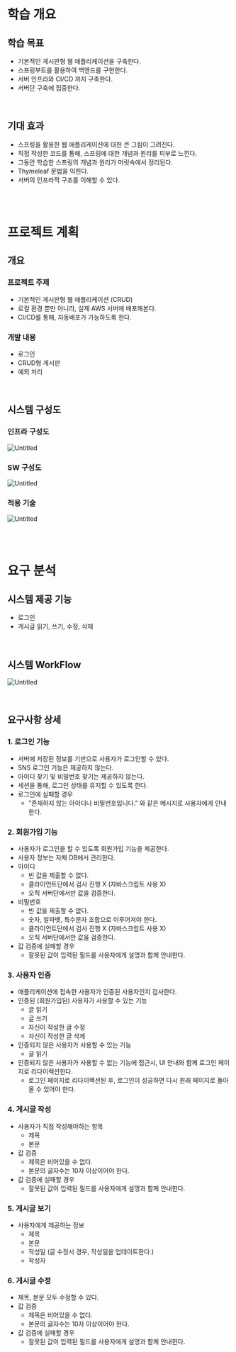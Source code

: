 # 학습 개요

## 학습 목표

- 기본적인 게시판형 웹 애플리케이션을 구축한다.
- 스프링부트를 활용하여 백엔드를 구현한다.
- 서버 인프라와 CI/CD 까지 구축한다.
- 서버단 구축에 집중한다.

<br/>

## 기대 효과

- 스프링을 활용한 웹 애플리케이션에 대한 큰 그림이 그려진다.
- 직접 작성한 코드를 통해, 스프링에 대한 개념과 원리를 피부로 느낀다.
- 그동안 학습한 스프링의 개념과 원리가 머릿속에서 정리된다.
- Thymeleaf 문법을 익힌다.
- 서버의 인프라적 구조를 이해할 수 있다.

<br/><br/>

# 프로젝트 계획

## 개요

### 프로젝트 주제

- 기본적인 게시판형 웹 애플리케이션 (CRUD)
- 로컬 환경 뿐만 아니라, 실제 AWS 서버에 배포해본다.
- CI/CD를 통해, 자동배포가 가능하도록 한다.

### 개발 내용

- 로그인
- CRUD형 게시판
- 예외 처리

<br/>

## 시스템 구성도

### 인프라 구성도

![Untitled](/_Basic_CRUD_Web/img/Untitled.png)

### SW 구성도

![Untitled](/_Basic_CRUD_Web/img/Untitled%201.png)

### 적용 기술

![Untitled](/_Basic_CRUD_Web/img/Untitled%203.png)

<br/><br/>

# 요구 분석

## 시스템 제공 기능

- 로그인
- 게시글 읽기, 쓰기, 수정, 삭제

<br/>

## 시스템 WorkFlow

![Untitled](/_Basic_CRUD_Web/img/Untitled%202.png)

<br/>

## 요구사항 상세

### 1. 로그인 기능

- 서버에 저장된 정보를 기반으로 사용자가 로그인할 수 있다.
- SNS 로그인 기능은 제공하지 않는다.
- 아이디 찾기 및 비밀번호 찾기는 제공하지 않는다.
- 세션을 통해, 로그인 상태를 유지할 수 있도록 한다.
- 로그인에 실패할 경우
    - "존재하지 않는 아이디나 비밀번호입니다." 와 같은 메시지로 사용자에게 안내한다.

### 2. 회원가입 기능

- 사용자가 로그인을 할 수 있도록 회원가입 기능을 제공한다.
- 사용자 정보는 자체 DB에서 관리한다.
- 아이디
    - 빈 값을 제출할 수 없다.
    - 클라이언트단에서 검사 진행 X (자바스크립트 사용 X)
    - 오직 서버단에서만 값을 검증한다.
- 비밀번호
    - 빈 값을 제출할 수 없다.
    - 숫자, 알파벳, 특수문자 조합으로 이루어져야 한다.
    - 클라이언트단에서 검사 진행 X (자바스크립트 사용 X)
    - 오직 서버단에서만 값을 검증한다.
- 값 검증에 실패할 경우
    - 잘못된 값이 입력된 필드를 사용자에게 설명과 함께 안내한다.

### 3. 사용자 인증

- 애플리케이션에 접속한 사용자가 인증된 사용자인지 검사한다.
- 인증된 (회원가입된) 사용자가 사용할 수 있는 기능
    - 글 읽기
    - 글 쓰기
    - 자신이 작성한 글 수정
    - 자신이 작성한 글 삭제
- 인증되지 않은 사용자가 사용할 수 있는 기능
    - 글 읽기
- 인증되지 않은 사용자가 사용할 수 없는 기능에 접근시, UI 안내와 함께 로그인 페이지로 리다이렉션한다.
    - 로그인 페이지로 리다이렉션된 후, 로그인이 성공하면 다시 원래 페이지로 돌아올 수 있어야 한다.

### 4. 게시글 작성

- 사용자가 직접 작성해야하는 항목
    - 제목
    - 본문
- 값 검증
    - 제목은 비어있을 수 없다.
    - 본문의 글자수는 10자 이상이어야 한다.
- 값 검증에 실패할 경우
    - 잘못된 값이 입력된 필드를 사용자에게 설명과 함께 안내한다.

### 5. 게시글 보기

- 사용자에게 제공하는 정보
    - 제목
    - 본문
    - 작성일 (글 수정시 경우, 작성일을 업데이트한다.)
    - 작성자

### 6. 게시글 수정

- 제목, 본문 모두 수정할 수 있다.
- 값 검증
    - 제목은 비어있을 수 없다.
    - 본문의 글자수는 10자 이상이어야 한다.
- 값 검증에 실패할 경우
    - 잘못된 값이 입력된 필드를 사용자에게 설명과 함께 안내한다.